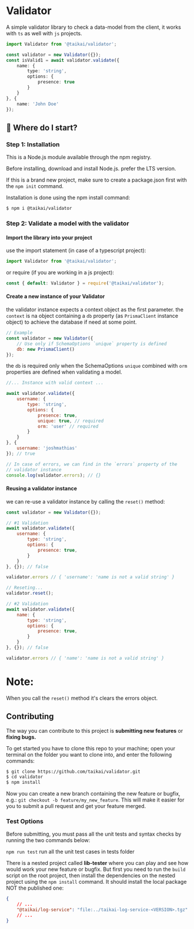 # Validator

A simple validator library to check a data-model from the client, it works with `ts` as well with `js` projects.

```ts
import Validator from '@taikai/validator';

const validator = new Validator({});
const isValid1 = await validator.validate({
    name: {
        type: 'string',
        options: {
            presence: true
        }
    }
}, {
    name: 'John Doe'
});

```

## :memo: Where do I start?

### Step 1: Installation

This is a Node.js module available through the npm registry.

Before installing, download and install Node.js. prefer the LTS version.

If this is a brand new project, make sure to create a package.json first with the `npm init` command.

Installation is done using the npm install command:

```bash
$ npm i @taikai/validator
```

### Step 2: Validate a model with the validator

#### Import the library into your project

use the import statement (in case of a typescript project):

```ts
import Validator from '@taikai/validator';
```

or require (if you are working in a js project):

```js
const { default: Validator } = require('@taikai/validator');
```

#### Create a new instance of your Validator

the validator instance expects a context object as the first parameter. the `context` is na object containing a `db` property (as `PrismaClient` instance object) to achieve the database if need at some point. 

```js
// Example
const validator = new Validator({
    // Use only if SchemaOptions `unique` property is defined
    db: new PrismaClient()
});

```

the `db` is required only when the SchemaOptions `unique` combined with `orm` properties are defined when validating a model.

```js
//... Instance with valid context ... 

await validator.validate({
    username: {
        type: 'string',
        options: {
            presence: true,
            unique: true, // required
            orm: 'user' // required
        }
    }
}, {
    username: 'joshmathias'
}); // true

// In case of errors, we can find in the `errors` property of the 
// validator instance
console.log(validator.errors); // {}
```

#### Reusing a validator instance

we can re-use a validator instance by calling the `reset()` method:

```js
const validator = new Validator({});

// #1 Validation
await validator.validate({
    username: {
        type: 'string',
        options: {
            presence: true,
        }
    }
}, {}); // false

validator.errors // { 'username': 'name is not a valid string' }

// Reseting...
validator.reset();

// #2 Validation
await validator.validate({
    name: {
        type: 'string',
        options: {
            presence: true,
        }
    }
}, {}); // false

validator.errors // { 'name': 'name is not a valid string' }
```

# Note:
When you call the `reset()` method it's clears the errors object.

## Contributing

The way you can contribute to this project is **submitting new features** or **fixing bugs.**

To get started you have to clone this repo to your machine; open your terminal on the folder you want to clone into, and enter the following commands:

```bash
$ git clone https://github.com/taikai/validator.git
$ cd validator
$ npm install
```

Now you can create a new branch containing the new feature or bugfix, e.g.: `git checkout -b feature/my_new_feature`. This will make it easier for you to submit a pull request and get your feature merged.

### Test Options

Before submitting, you must pass all the unit tests and syntax checks by running the two commands below:

`npm run test` run all the unit test cases in tests folder

There is a nested project called **lib-tester** where you can play and see how would work your new feature or bugfix. But first you need to run the `build` script on the root project, then install the dependencies on the nested project using the `npm install` command. It should install the local package NOT the published one:

```json
{
    // ...
    "@taikai/log-service": "file:../taikai-log-service-<VERSION>.tgz"
    // ...
}
```